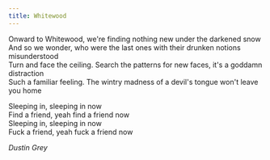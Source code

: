 ```yaml
---
title: Whitewood
---
```


Onward to Whitewood, we're finding nothing new under the darkened snow  
And so we wonder, who were the last ones with their drunken notions misunderstood  
Turn and face the ceiling. Search the patterns for new faces, it's a goddamn distraction  
Such a familiar feeling. The wintry madness of a devil's tongue won't leave you home  

Sleeping in, sleeping in now  
Find a friend, yeah find a friend now  
Sleeping in, sleeping in now  
Fuck a friend, yeah fuck a friend now  

*Dustin Grey*
